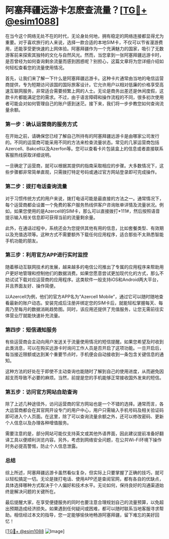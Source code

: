 # 阿塞拜疆远游卡怎麽查流量？[[TG💪+ @esim1088](https://t.me/s/esim1088)]

在当今这个网络无处不在的时代，无论身处何地，拥有稳定的网络连接都显得尤为重要。对于喜欢旅行的人来说，选择一款合适的本地SIM卡，不仅可以节省漫游费用，还能享受更快速的上网体验。阿塞拜疆作为一个充满魅力的国家，吸引了无数游客前来探索其独特的文化与自然风光。然而，当您拿到一张阿塞拜疆远游卡时，是否曾经为如何查询剩余流量而感到困惑呢？别担心，这篇文章将为您详细介绍如何轻松查看您的流量使用情况。

首先，让我们来了解一下什么是阿塞拜疆远游卡。这种卡片通常由当地的电信运营商提供，专为短期访问该国的国际旅客设计。它允许用户以相对低廉的价格享受高速互联网服务，非常适合需要频繁上网的人士。无论是商务出差还是休闲度假，这款卡片都能满足您的需求。不过，由于语言障碍和操作流程的不同，很多初次使用者可能会对如何管理自己的账户感到迷茫。接下来，我们将一步步教您如何查询流量余额。

### **第一步：确认运营商的服务方式**

在开始之前，请确保您已经了解自己所持有的阿塞拜疆远游卡是由哪家公司发行的。不同的运营商可能采用不同的方法来检查流量状态。常见的几家运营商包括Azercell、Bakcell以及Azerfon等。您可以查看卡片包装盒上的信息或者直接联系客服热线获取详细说明。

一旦确定了运营商，就可以根据其提供的指南采取相应的步骤。大多数情况下，这些步骤都非常简单直观，只需拨打特定号码或通过官方网站登录即可完成操作。

### **第二步：拨打电话查询流量**

对于习惯传统方式的用户来说，拨打电话可能是最直接的方法之一。通常情况下，每个运营商都会设置一个免费的客户服务热线供客户咨询账单详情及流量状况。例如，如果您使用的是Azercell的SIM卡，那么可以直接拨打*111#，然后按照语音提示输入相关信息即可获得当前的流量剩余量。

此外，在通话过程中，系统还会为您提供其他有用的信息，比如套餐类型、有效期以及充值选项等。这种方式不需要额外下载任何应用程序，适合那些不太熟悉智能手机功能的朋友。

### **第三步：利用官方APP进行实时监控**

随着移动互联网技术的发展，越来越多的电信公司推出了专属的应用程序来帮助用户更好地管理和控制他们的数据消费。如果您愿意尝试更加现代化的方式，那么不妨试试下载对应运营商的应用程序。这类软件一般支持iOS和Android两大平台，并且界面友好、操作简便。

以Azercell为例，他们的官方APP名为“Azercell Mobile”，通过它可以随时随地查看最新的账户动态。安装完成后注册并绑定您的SIM卡后，就能轻松掌握每天、每周乃至每月的数据消耗趋势图。同时，该应用还提供了充值服务，让您无需前往实体营业厅就能快速补充流量。

### **第四步：短信通知服务**

有些运营商会主动向用户发送关于流量使用情况的短信提醒。如果您希望及时收到此类消息，可以在购买远游卡时询问工作人员是否开启了这项功能。一旦开启后，每当接近限额或达到某个重要节点时，手机便会自动接收到一条包含关键信息的通知。

这种方法的好处在于即使不主动查询也能随时了解到自己的使用进度，从而避免因超支而导致不必要的麻烦。当然，前提是您的手机能够正常接收国外发来的短信。

### **第五步：访问官方网站自助查询**

除了上述几种途径外，访问运营商的官方网站也是一个不错的选择。通常而言，各大运营商都会在其官网开设专门的用户中心，用户只需输入手机号码及相关验证码即可进入个人页面。在这里，除了可以查询流量余额之外，还可以修改密码、更新个人信息以及办理各种增值服务。

需要注意的是，部分网站可能仅支持英文或其他外语界面，因此建议提前准备好翻译工具以便顺利浏览内容。另外，考虑到网络安全问题，在公共Wi-Fi环境下操作时务必提高警惕，防止个人信息泄露。

### **总结**

综上所述，阿塞拜疆远游卡虽然看似复杂，但实际上只要掌握了正确的技巧，就可以轻松搞定一切。无论是拨打电话、使用APP还是查阅官网，都有各自的优缺点，具体选择哪种方式取决于个人偏好和技术水平。无论如何，保持良好的沟通渠道始终是解决问题的关键所在。

最后提醒大家，在享受便捷服务的同时也要注意合理规划自己的流量预算，以免超出预期造成经济损失。如果遇到任何疑问或困难，都可以随时联系当地客服寻求帮助。相信经过本文的指导，您一定能够愉快地畅游阿塞拜疆，留下难忘的美好回忆！

[[TG💪+ @esim1088](https://t.me/s/esim1088) ![Image](https://i.postimg.cc/4NQfJmqS/Snipaste-2025-05-13-00-14-12.png)]
